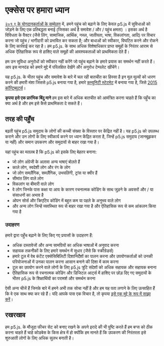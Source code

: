 # एक्सेस पर हमारा ध्यान

[२०१ ९ के योगदानकर्ताओं के सम्मेलन](https://p5js.org/community/contributors-conference-2019.html) में, हमने पहुंच को बढ़ाने के लिए केवल p5.js में सुविधाओं को जोड़ने के लिए एक प्रतिबद्धता बनाई (जिसका अर्थ है समावेश / और / पहुंच क्षमता) । इसका अर्थ है विविधता के वैक्टर (जैसे लिंग, सामाजिक, आर्थिक, नस्ल, जातीयता, भाषा, विकलांगता, आदि) पर विचार करना जो पहुंच / भागीदारी को प्रभावित कर सकता है; और बाधाओं को स्वीकार, विघटित करने और रोकने के लिए कार्रवाई कर रहा है। हम p5.js. के साथ अधिक विशेषाधिकार प्राप्त समूहों के निरंतर आराम से अधिक ऐतिहासिक रूप से हाशिए वाले समूहों की आवश्यकताओं को प्राथमिकता देते हैं।

हम उन सुविधा अनुरोधों को स्वीकार नहीं करेंगे जो पहुंच बढ़ाने के हमारे प्रयास का समर्थन नहीं करते हैं। आप इस मानदंड को हमारे मुद्दे में परिलक्षित देखेंगे और अनुरोध टेम्पलेट खींचेंगे।

यह p5.js. के भीतर पहुंच और समावेश के बारे में चल रही बातचीत का हिस्सा है इन मूल मूल्यों को धारण करने की हमारी मंशा जिससे p5.js बनाया गया है, हमारे [कम्युनिटी स्टेटमेट](.../CODE_OF_CONDUCT.md) में बनाया गया है, जिसे [2015 कॉन्ट्रिब्यूटर्स](https://p5js.org/community/contributors-conference-2015.htmltml)।

**कृपया इसे एक प्रारंभिक बिंदु माने** हम इस बारे में अधिक बातचीत को आमंत्रित करना चाहते हैं कि पहुँच का क्या अर्थ है और हम इसे कैसे प्राथमिकता दे सकते हैं।

## तरह की पहुँच

बढ़ती पहुंच p5.js समुदाय के लोगों की कच्ची संख्या के विस्तार पर केंद्रित नहीं है। यह p5.js को उपलब्ध कराने और उन लोगों के लिए स्वीकार्य करने पर ध्यान केंद्रित करता है, जिन्हें p5.js समुदाय (जानबूझकर या नहीं) और समान उपकरण और समुदायों से बाहर रखा गया है।

यहां पहुंच का मतलब है कि p5.js को इसके लिए बेहतर बनाना:

- जो लोग अंग्रेजी के अलावा अन्य भाषाएं बोलते हैं
- काले लोग, स्वदेशी लोग और रंग के लोग
- जो लोग समलैंगिक, समलैंगिक, उभयलिंगी, ट्रांस या क्वीर हैं
- सीमांत लिंग वाले लोग
- विकलांग या बीमारी वाले लोग
- वे लोग जिनके पास कक्षा या आय के कारण रचनात्मक कोडिंग के साथ जुड़ने के अवसरों और / या संसाधनों का अभाव है
- ओपन सोर्स और क्रिएटिव कोडिंग में बहुत कम या पहले के अनुभव वाले लोग
- और अन्य लोग जिन्हें व्यवस्थित रूप से बाहर रखा गया है और ऐतिहासिक रूप से कम आंकलन किया गया है

### उदाहरण

हमारे द्वारा पहुँच बढ़ाने के लिए किए गए प्रयासों के उदाहरण हैं:

- अधिक दस्तावेजों और अन्य सामग्रियों का अधिक भाषाओं में अनुवाद करना
- सहायक तकनीकों के लिए हमारे समर्थन में सुधार (जैसे कि स्क्रीन्रेडर्स)
- हमारे टूल में वेब कंटेंट एक्सेसिबिलिटी दिशानिर्देशों का पालन करना और उपयोगकर्ताओं को उनकी परियोजनाओं में उनका पालन करना आसान बनाने की दिशा में काम करना
- टूल का उपयोग करने वाले लोगों के लिए p5.js त्रुटि संदेशों को अधिक सहायक और सहायक बनाना
- ऐतिहासिक रूप से रचनात्मक कोडिंग और डिजिटल आर्ट्स में हाशिए पर छोड़ दिए गए समुदायों के भीतर p5.js के शिक्षार्थियों का परामर्श और समर्थन करना

ऐसी अन्य चीजें हैं जिनके बारे में हमने अभी तक सोचा नहीं है और हम यह पता लगाने के लिए उत्साहित हैं कि वे एक साथ क्या कर रहे हैं। यदि आपके पास एक विचार है, तो कृपया [इसे एक मुद्दे के रूप में साझा करें](https://github.com/processing/p5.js/issues/new/choose)।

## रखरखाव

हम p5.js. के मौजूदा फीचर सेट को बनाए रखने के अपने इरादे की भी पुष्टि करते हैं हम बग्स को ठीक करना चाहते हैं चाहे कोडबेस के किस क्षेत्र में हो क्योंकि हम मानते हैं कि उपकरण की निरंतरता इसे शुरुआती लोगों के लिए अधिक सुलभ बनाती है।